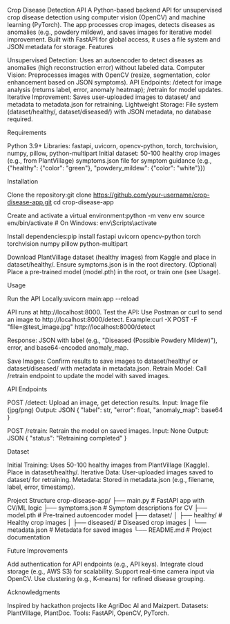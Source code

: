 Crop Disease Detection API
A Python-based backend API for unsupervised crop disease detection using computer vision (OpenCV) and machine learning (PyTorch). The app processes crop images, detects diseases as anomalies (e.g., powdery mildew), and saves images for iterative model improvement. Built with FastAPI for global access, it uses a file system and JSON metadata for storage.
Features

Unsupervised Detection: Uses an autoencoder to detect diseases as anomalies (high reconstruction error) without labeled data.
Computer Vision: Preprocesses images with OpenCV (resize, segmentation, color enhancement based on JSON symptoms).
API Endpoints: /detect for image analysis (returns label, error, anomaly heatmap); /retrain for model updates.
Iterative Improvement: Saves user-uploaded images to dataset/ and metadata to metadata.json for retraining.
Lightweight Storage: File system (dataset/healthy/, dataset/diseased/) with JSON metadata, no database required.

Requirements

Python 3.9+
Libraries: fastapi, uvicorn, opencv-python, torch, torchvision, numpy, pillow, python-multipart
Initial dataset: 50-100 healthy crop images (e.g., from PlantVillage)
symptoms.json file for symptom guidance (e.g., {"healthy": {"color": "green"}, "powdery_mildew": {"color": "white"}})

Installation

Clone the repository:git clone https://github.com/your-username/crop-disease-app.git
cd crop-disease-app


Create and activate a virtual environment:python -m venv env
source env/bin/activate  # On Windows: env\Scripts\activate


Install dependencies:pip install fastapi uvicorn opencv-python torch torchvision numpy pillow python-multipart


Download PlantVillage dataset (healthy images) from Kaggle and place in dataset/healthy/.
Ensure symptoms.json is in the root directory.
(Optional) Place a pre-trained model (model.pth) in the root, or train one (see Usage).

Usage

Run the API Locally:uvicorn main:app --reload

API runs at http://localhost:8000.
Test the API:
Use Postman or curl to send an image to http://localhost:8000/detect.
Example:curl -X POST -F "file=@test_image.jpg" http://localhost:8000/detect

Response: JSON with label (e.g., "Diseased (Possible Powdery Mildew)"), error, and base64-encoded anomaly_map.


Save Images: Confirm results to save images to dataset/healthy/ or dataset/diseased/ with metadata in metadata.json.
Retrain Model: Call /retrain endpoint to update the model with saved images.

API Endpoints

POST /detect: Upload an image, get detection results.
Input: Image file (jpg/png)
Output: JSON { "label": str, "error": float, "anomaly_map": base64 }


POST /retrain: Retrain the model on saved images.
Input: None
Output: JSON { "status": "Retraining completed" }



Dataset

Initial Training: Uses 50-100 healthy images from PlantVillage (Kaggle). Place in dataset/healthy/.
Iterative Data: User-uploaded images saved to dataset/ for retraining.
Metadata: Stored in metadata.json (e.g., filename, label, error, timestamp).

Project Structure
crop-disease-app/
├── main.py            # FastAPI app with CV/ML logic
├── symptoms.json      # Symptom descriptions for CV
├── model.pth         # Pre-trained autoencoder model
├── dataset/
│   ├── healthy/      # Healthy crop images
│   ├── diseased/     # Diseased crop images
│   └── metadata.json # Metadata for saved images
└── README.md         # Project documentation

Future Improvements

Add authentication for API endpoints (e.g., API keys).
Integrate cloud storage (e.g., AWS S3) for scalability.
Support real-time camera input via OpenCV.
Use clustering (e.g., K-means) for refined disease grouping.

Acknowledgments

Inspired by hackathon projects like AgriDoc AI and Maizpert.
Datasets: PlantVillage, PlantDoc.
Tools: FastAPI, OpenCV, PyTorch.
